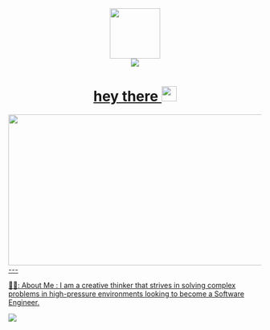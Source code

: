 <div id="Header" align="center">
     <img src="https://media.giphy.com/media/VTtANKl0beDFQRLDTh/giphy.gif" width="100"/>
</div>

<div id="Badges" align="center">
     <a href="https://www.linkedin.com/in/ryan-ellis-usn/">
     <img src= "https://img.shields.io/badge/LinkedIn-blue?logo=linkedin&logoColor=white&style=for-the-badge"/>
     <h1>
          hey there
          <img src="https://media.giphy.com/media/hvRJCLFzcasrR4ia7z/giphy.gif" width="30px"/>
     </h1> 
</div>
<div align="center">
  <img src="https://media.giphy.com/media/26tn33aiTi1jkl6H6/giphy.gif" width="600" height="300"/>
</div>
---
     
👨‍💻: About Me :
     I am a creative thinker that strives in solving complex problems in high-pressure environments looking to become a Software Engineer.

  
     
     
     
     
<div id="count"
     <img src= "https://img.shields.io/github/followers/smebellis?style=social" /div>



<!--
**smebellis/smebellis** is a ✨ _special_ ✨ repository because its `README.md` (this file) appears on your GitHub profile.

Here are some ideas to get you started:

- 🔭 I’m currently working on ...
- 🌱 I’m currently learning ...
- 👯 I’m looking to collaborate on ...
- 🤔 I’m looking for help with ...
- 💬 Ask me about ...
- 📫 How to reach me: ...
- 😄 Pronouns: ...
- ⚡ Fun fact: ...
-->

<img src="https://komarev.com/ghpvc/?username=smebellis"/>
